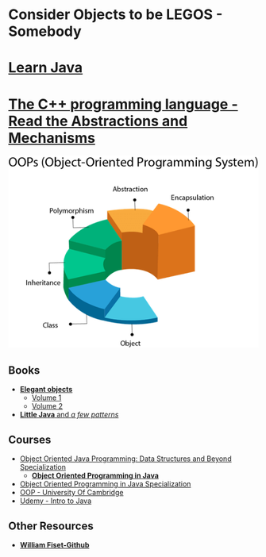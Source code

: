 # Consider Objects to be LEGOS - Somebody
# [Learn Java](https://docs.oracle.com/javase/tutorial/index.html)  
# [The C++ programming language - Read the Abstractions and Mechanisms](http://index-of.co.uk/Programming/The%20C++%20Programming.Language.4th.Edition.Jun.2013%5BA4%5D.pdf)
![alt text](https://github.com/SyedT1/Java/blob/main/img/java-oops.jpg)  


## Books
+ [**Elegant objects**](https://www.elegantobjects.org/)
   + [Volume 1](https://www.yegor256.com/elegant-objects.html)
   + [Volume 2](https://www.goodreads.com/book/show/34993317-elegant-objects)
+ [**Little Java** and _a few patterns_](https://mitpress.mit.edu/books/little-java-few-patterns)



## Courses
+ [Object Oriented Java Programming: Data Structures and Beyond Specialization](https://www.coursera.org/specializations/java-object-oriented)
    + **[Object Oriented Programming in Java](https://www.coursera.org/learn/object-oriented-java/)**
+ [Object Oriented Programming in Java Specialization](https://www.coursera.org/specializations/object-oriented-programming)
+ [OOP - University Of Cambridge](https://www.cl.cam.ac.uk/teaching/1920/OOProg/materials.html)
+ [Udemy - Intro to Java](https://www.udemy.com/course/java-programming-basics/)


## Other Resources
  + **[William Fiset-Github](https://github.com/williamfiset/Algorithms)**
